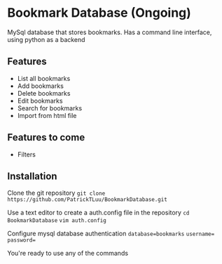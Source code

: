 # Bookmark Database (Ongoing)
MySql database that stores bookmarks. Has a command line interface, using python as a backend

## Features
- List all bookmarks
- Add bookmarks
- Delete bookmarks
- Edit bookmarks
- Search for bookmarks
- Import from html file

## Features to come
- Filters

## Installation
Clone the git repository
`git clone https://github.com/PatrickTLuu/BookmarkDatabase.git`

Use a text editor to create a auth.config file in the repository
`cd BookmarkDatabase`
`vim auth.config`

Configure mysql database authentication
`database=bookmarks`
`username=         `
`password=         `

You're ready to use any of the commands
